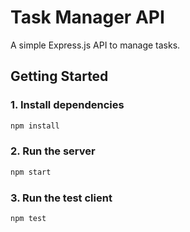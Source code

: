 # Task Manager API

A simple Express.js API to manage tasks.

## Getting Started

### 1. Install dependencies

```bash
npm install
```

### 2. Run the server

```bash
npm start
```

### 3. Run the test client

```bash
npm test
```